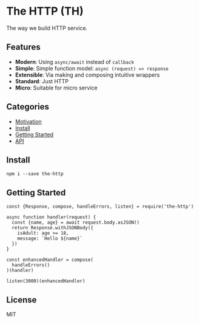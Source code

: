 # The HTTP (TH)

The way we build HTTP service.


## Features

- **Modern**: Using `async/await` instead of `callback`
- **Simple**: Simple function model: `async (request) => response`
- **Extensible**: Via making and composing intuitive wrappers
- **Standard**: Just HTTP
- **Micro**: Suitable for micro service

## Categories

- [Motivation](./docs/motivation.md)
- [Install](#install)
- [Getting Started](#getting-started)
- [API](./docs/api.md)

## Install

```
npm i --save the-http
```

## Getting Started

```ecmascript 6
const {Response, compose, handleErrors, listen} = require('the-http') 

async function handler(request) {
  const {name, age} = await request.body.asJSON()
  return Response.withJSONBody({
    isAdult: age >= 18,
    message: `Hello ${name}`
  })
}

const enhancedHandler = compose(
  handleErrors()
)(handler)

listen(3000)(enhancedHandler)
```

## License

MIT
